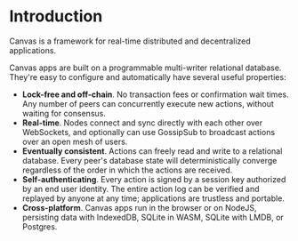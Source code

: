 # Introduction

Canvas is a framework for real-time distributed and decentralized applications.

Canvas apps are built on a programmable multi-writer relational database. They're easy to configure and automatically have several useful properties:

- **Lock-free and off-chain**. No transaction fees or confirmation wait times. Any number of peers can concurrently execute new actions, without waiting for consensus.
- **Real-time**. Nodes connect and sync directly with each other over WebSockets, and optionally can use GossipSub to broadcast actions over an open mesh of users.
- **Eventually consistent**. Actions can freely read and write to a relational database. Every peer's database state will deterministically converge regardless of the order in which the actions are received.
- **Self-authenticating**. Every action is signed by a session key authorized by an end user identity. The entire action log can be verified and replayed by anyone at any time; applications are trustless and portable.
- **Cross-platform**. Canvas apps run in the browser or on NodeJS, persisting data with IndexedDB, SQLite in WASM, SQLite with LMDB, or Postgres.
